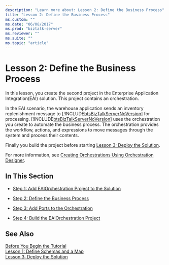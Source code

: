 ```yaml
---
description: "Learn more about: Lesson 2: Define the Business Process"
title: "Lesson 2: Define the Business Process"
ms.custom: ""
ms.date: "06/08/2017"
ms.prod: "biztalk-server"
ms.reviewer: ""
ms.suite: ""
ms.topic: "article"
---
```

# Lesson 2: Define the Business Process
In this lesson, you create the second project in the Enterprise Application Integration(EAI) solution. This project contains an orchestration.  
  
 In the EAI scenario, the warehouse application sends an inventory replenishment message to [!INCLUDE[btsBizTalkServerNoVersion](../includes/btsbiztalkservernoversion-md.md)] for processing. [!INCLUDE[btsBizTalkServerNoVersion](../includes/btsbiztalkservernoversion-md.md)] uses the orchestration you create to automate the business process. The orchestration provides the workflow, actions, and expressions to move messages through the system and process their contents.  
  
 Finally you build the project before starting [Lesson 3: Deploy the Solution](../core/lesson-3-deploy-the-solution.md).  
  
 For more information, see [Creating Orchestrations Using Orchestration Designer](../core/creating-orchestrations-using-orchestration-designer.md).  
  
## In This Section  
  
-   [Step 1: Add EAIOrchestration Project to the Solution](../core/step-1-add-eaiorchestration-project-to-the-solution.md)  
  
-   [Step 2: Define the Business Process](../core/step-2-define-the-business-process.md)  
  
-   [Step 3: Add Ports to the Orchestration](../core/step-3-add-ports-to-the-orchestration.md)  
  
-   [Step 4: Build the EAIOrchestration Project](../core/step-4-build-the-eaiorchestration-project.md)  
  
## See Also  
 [Before You Begin the Tutorial](../core/before-you-begin-the-tutorial.md)   
 [Lesson 1: Define Schemas and a Map](../core/lesson-1-define-schemas-and-a-map.md)   
 [Lesson 3: Deploy the Solution](../core/lesson-3-deploy-the-solution.md)
